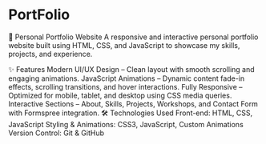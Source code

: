 # PortFolio


🚀 Personal Portfolio Website
A responsive and interactive personal portfolio website built using HTML, CSS, and JavaScript to showcase my skills, projects, and experience.

✨ Features
Modern UI/UX Design – Clean layout with smooth scrolling and engaging animations.
JavaScript Animations – Dynamic content fade-in effects, scrolling transitions, and hover interactions.
Fully Responsive – Optimized for mobile, tablet, and desktop using CSS media queries.
Interactive Sections – About, Skills, Projects, Workshops, and Contact Form with Formspree integration.
🛠️ Technologies Used
Front-end: HTML, CSS, JavaScript
Styling & Animations: CSS3, JavaScript, Custom Animations
Version Control: Git & GitHub



